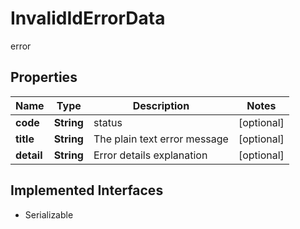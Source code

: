 

# InvalidIdErrorData

error

## Properties

Name | Type | Description | Notes
------------ | ------------- | ------------- | -------------
**code** | **String** | status |  [optional]
**title** | **String** | The plain text error message |  [optional]
**detail** | **String** | Error details explanation |  [optional]


## Implemented Interfaces

* Serializable


